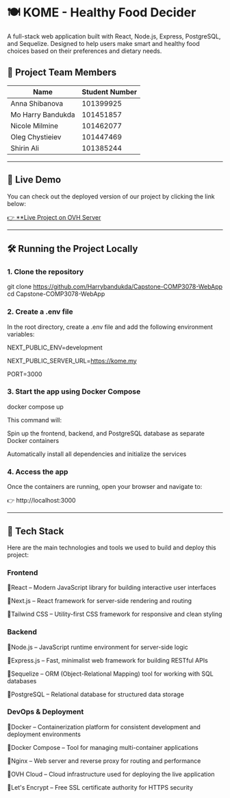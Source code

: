 # 🍽️ **KOME - Healthy Food Decider**

A full-stack web application built with React, Node.js, Express, PostgreSQL, and Sequelize. Designed to help users make smart and healthy food choices based on their preferences and dietary needs.

## 👥 **Project Team Members**

| **Name**          | **Student Number** |
|-------------------|--------------------|
| Anna Shibanova    | 101399925          |
| Mo Harry Bandukda | 101451857          |
| Nicole Milmine    | 101462077          |
| Oleg Chystieiev   | 101447469          |
| Shirin Ali        | 101385244          |
---

## 🚀 **Live Demo**
You can check out the deployed version of our project by clicking the link below:

[👉 **Live Project on OVH Server](https://kome.my/**)

---
## 🛠️ **Running the Project Locally**

### 1. Clone the repository
git clone 
https://github.com/Harrybandukda/Capstone-COMP3078-WebApp
cd Capstone-COMP3078-WebApp

### 2. Create a .env file
In the root directory, create a .env file and add the following environment variables:

NEXT_PUBLIC_ENV=development

NEXT_PUBLIC_SERVER_URL=https://kome.my

PORT=3000

### 3. Start the app using Docker Compose
docker compose up

This command will:

Spin up the frontend, backend, and PostgreSQL database as separate Docker containers

Automatically install all dependencies and initialize the services

### 4. Access the app
Once the containers are running, open your browser and navigate to:

👉 http://localhost:3000

---

## 🧰 **Tech Stack**
Here are the main technologies and tools we used to build and deploy this project:

### Frontend

🔹React – Modern JavaScript library for building interactive user interfaces

🔹Next.js – React framework for server-side rendering and routing

🔹Tailwind CSS – Utility-first CSS framework for responsive and clean styling

### Backend
🔹Node.js – JavaScript runtime environment for server-side logic

🔹Express.js – Fast, minimalist web framework for building RESTful APIs

🔹Sequelize – ORM (Object-Relational Mapping) tool for working with SQL databases

🔹PostgreSQL – Relational database for structured data storage

### DevOps & Deployment
🔹Docker – Containerization platform for consistent development and deployment environments

🔹Docker Compose – Tool for managing multi-container applications

🔹Nginx – Web server and reverse proxy for routing and performance

🔹OVH Cloud – Cloud infrastructure used for deploying the live application

🔹Let's Encrypt – Free SSL certificate authority for HTTPS security
